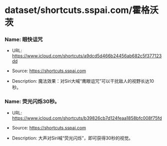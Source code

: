 # dataset/shortcuts.sspai.com/霍格沃茨

### Name: 眼快诅咒

- URL: https://www.icloud.com/shortcuts/a9dcd5d466b24456ab682c5f377123dd

- Source: https://shortcuts.sspai.com

- Description: 魔法效果：对Siri大喊“鹰眼诅咒”可以干扰敌人的视野长达10秒。

### Name: 荧光闪烁30秒。

- URL: https://www.icloud.com/shortcuts/b39826cb7d124feaa1858bfc008f75fd

- Source: https://shortcuts.sspai.com

- Description: 大声对Siri喊“荧光闪烁”，即可获得30秒的视觉。

